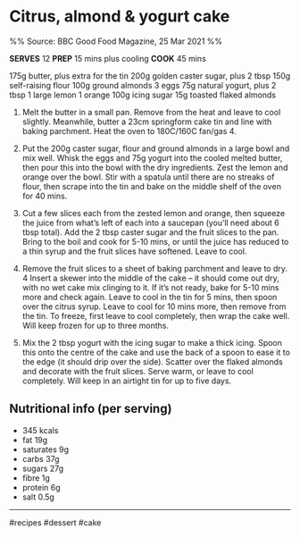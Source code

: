 # Citrus, almond & yogurt cake
%%
Source: BBC Good Food Magazine, 25 Mar 2021
%%

**SERVES** 12
**PREP** 15 mins plus cooling
**COOK** 45 mins

175g butter, plus extra for the tin
200g golden caster sugar, plus 2 tbsp
150g self-raising flour
100g ground almonds
3 eggs
75g natural yogurt, plus 2 tbsp
1 large lemon
1 orange
100g icing sugar
15g toasted flaked almonds

1. Melt the butter in a small pan. Remove from the heat and leave to cool slightly. Meanwhile, butter a 23cm springform cake tin and line with baking parchment. Heat the oven to 180C/160C fan/gas 4.

2. Put the 200g caster sugar, flour and ground almonds in a large bowl and mix well. Whisk the eggs and 75g yogurt into the cooled melted butter, then pour this into the bowl with the dry ingredients. Zest the lemon and orange over the bowl. Stir with a spatula until there are no streaks of flour, then scrape into the tin and bake on the middle shelf of the oven for 40 mins.

3. Cut a few slices each from the zested lemon and orange, then squeeze the juice from what’s left of each into a saucepan (you’ll need about 6 tbsp total). Add the 2 tbsp caster sugar and the fruit slices to the pan. Bring to the boil and cook for 5-10 mins, or until the juice has reduced to a thin syrup and the fruit slices have softened. Leave to cool.

4. Remove the fruit slices to a sheet of baking parchment and leave to dry. 4 Insert a skewer into the middle of the cake – it should come out dry, with no wet cake mix clinging to it. If it’s not ready, bake for 5-10 mins more and check again. Leave to cool in the tin for 5 mins, then spoon over the citrus syrup. Leave to cool for 10 mins more, then remove from the tin. To freeze, first leave to cool completely, then wrap the cake well. Will keep frozen for up to three months.

5. Mix the 2 tbsp yogurt with the icing sugar to make a thick icing. Spoon this onto the centre of the cake and use the back of a spoon to ease it to the edge (it should drip over the side). Scatter over the flaked almonds and decorate with the fruit slices. Serve warm, or leave to cool completely. Will keep in an airtight tin for up to five days.

## Nutritional info (per serving)
- 345 kcals
- fat 19g
- saturates 9g
- carbs 37g
- sugars 27g
- fibre 1g
- protein 6g
- salt 0.5g

---

#recipes #dessert #cake